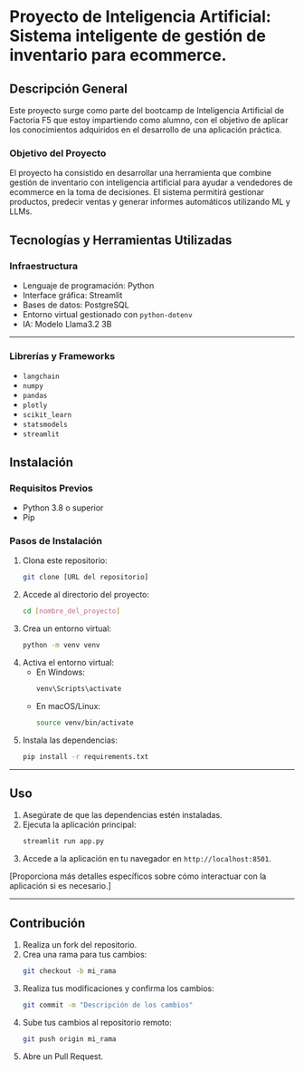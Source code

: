 # Proyecto de Inteligencia Artificial: Sistema inteligente de gestión de inventario para ecommerce.

## Descripción General
Este proyecto surge como parte del bootcamp de Inteligencia Artificial de Factoria F5 que estoy impartiendo como alumno, con el objetivo de aplicar los conocimientos adquiridos en el desarrollo de una aplicación práctica. 

### Objetivo del Proyecto
El proyecto ha consistido en desarrollar una herramienta que combine gestión de inventario con inteligencia artificial para ayudar a vendedores de ecommerce en la toma de decisiones. El sistema permitirá gestionar productos, predecir ventas y generar informes automáticos utilizando ML y LLMs.

## Tecnologías y Herramientas Utilizadas

### Infraestructura
- Lenguaje de programación: Python
- Interface gráfica: Streamlit
- Bases de datos: PostgreSQL
- Entorno virtual gestionado con `python-dotenv`
- IA: Modelo Llama3.2 3B
---
### Librerías y Frameworks
- `langchain`
- `numpy`
- `pandas`
- `plotly`
- `scikit_learn`
- `statsmodels`
- `streamlit`

## Instalación

### Requisitos Previos
- Python 3.8 o superior
- Pip

### Pasos de Instalación
1. Clona este repositorio:
   ```bash
   git clone [URL del repositorio]
   ```
2. Accede al directorio del proyecto:
   ```bash
   cd [nombre_del_proyecto]
   ```
3. Crea un entorno virtual:
   ```bash
   python -m venv venv
   ```
4. Activa el entorno virtual:
   - En Windows:
     ```bash
     venv\Scripts\activate
     ```
   - En macOS/Linux:
     ```bash
     source venv/bin/activate
     ```
5. Instala las dependencias:
   ```bash
   pip install -r requirements.txt
   ```

---

## Uso

1. Asegúrate de que las dependencias estén instaladas.
2. Ejecuta la aplicación principal:
   ```bash
   streamlit run app.py
   ```
3. Accede a la aplicación en tu navegador en `http://localhost:8501`.

[Proporciona más detalles específicos sobre cómo interactuar con la aplicación si es necesario.]

---

## Contribución

1. Realiza un fork del repositorio.
2. Crea una rama para tus cambios:
   ```bash
   git checkout -b mi_rama
   ```
3. Realiza tus modificaciones y confirma los cambios:
   ```bash
   git commit -m "Descripción de los cambios"
   ```
4. Sube tus cambios al repositorio remoto:
   ```bash
   git push origin mi_rama
   ```
5. Abre un Pull Request.


